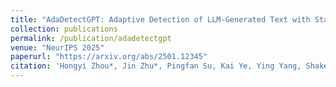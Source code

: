 ```yaml
---
title: "AdaDetectGPT: Adaptive Detection of LLM-Generated Text with Statistical Guarantees"
collection: publications
permalink: /publication/adadetectgpt
venue: "NeurIPS 2025"
paperurl: "https://arxiv.org/abs/2501.12345"
citation: 'Hongyi Zhou*, Jin Zhu*, Pingfan Su, Kai Ye, Ying Yang, Shakeel Gavioli-Akilagun, Chengchun Shi (2025). "AdaDetectGPT: Adaptive Detection of LLM-Generated Text with Statistical Guarantees." *Conference on Neural Information Processing Systems (NeurIPS 2025).*'
---
```


